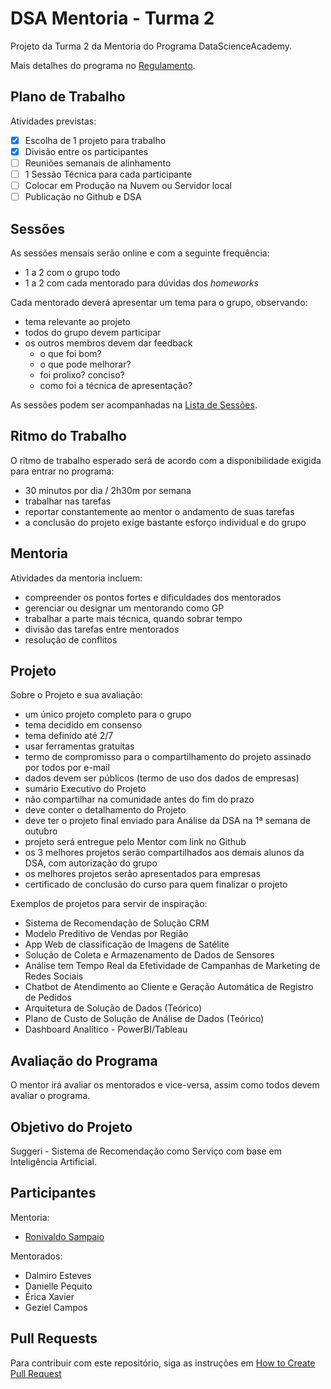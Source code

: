 # DSA Mentoria - Turma 2

Projeto da Turma 2 da Mentoria do Programa DataScienceAcademy.

Mais detalhes do programa no [Regulamento](https://blog.dsacademy.com.br/programa-de-mentoria-entre-os-alunos-dsa-temporada-2021/).

## Plano de Trabalho

Atividades previstas:
- [X] Escolha de 1 projeto para trabalho
- [X] Divisão entre os participantes
- [ ] Reuniões semanais de alinhamento
- [ ] 1 Sessão Técnica para cada participante
- [ ] Colocar em Produção na Nuvem ou Servidor local
- [ ] Publicação no Github e DSA

## Sessões

As sessões mensais serão online e com a seguinte frequência:
- 1 a 2 com o grupo todo
- 1 a 2 com cada mentorado para dúvidas dos *homeworks*

Cada mentorado deverá apresentar um tema para o grupo, observando:
- tema relevante ao projeto
- todos do grupo devem participar
- os outros membros devem dar feedback
  - o que foi bom?
  - o que pode melhorar?
  - foi prolixo? conciso?
  - como foi a técnica de apresentação?

As sessões podem ser acompanhadas na [Lista de Sessões](./SESSOES.md).

## Ritmo do Trabalho

O ritmo de trabalho esperado será de acordo com a disponibilidade exigida para entrar no programa:
- 30 minutos por dia / 2h30m por semana
- trabalhar nas tarefas
- reportar constantemente ao mentor o andamento de suas tarefas
- a conclusão do projeto exige bastante esforço individual e do grupo

## Mentoria

Atividades da mentoria incluem:
- compreender os pontos fortes e dificuldades dos mentorados
- gerenciar ou designar um mentorando como GP
- trabalhar a parte mais técnica, quando sobrar tempo
- divisão das tarefas entre mentorados
- resolução de conflitos

## Projeto

Sobre o Projeto e sua avaliação:
- um único projeto completo para o grupo
- tema decidido em consenso
- tema definido até 2/7
- usar ferramentas gratuitas
- termo de compromisso para o compartilhamento do projeto assinado por todos por e-mail
- dados devem ser públicos (termo de uso dos dados de empresas)
- sumário Executivo do Projeto
- não compartilhar na comunidade antes do fim do prazo
- deve conter o detalhamento do Projeto
- deve ter o projeto final enviado para Análise da DSA na 1ª semana de outubro
- projeto será entregue pelo Mentor com link no Github
- os 3 melhores projetos serão compartilhados aos demais alunos da DSA, com autorização do grupo
- os melhores projetos serão apresentados para empresas
- certificado de conclusão do curso para quem finalizar o projeto

Exemplos de projetos para servir de inspiração:
- Sistema de Recomendação de Solução CRM
- Modelo Preditivo de Vendas por Região
- App Web de classificação de Imagens de Satélite
- Solução de Coleta e Armazenamento de Dados de Sensores
- Análise tem Tempo Real da Efetividade de Campanhas de Marketing de Redes Sociais
- Chatbot de Atendimento ao Cliente e Geração Automática de Registro de Pedidos
- Arquitetura de Solução de Dados (Teórico)
- Plano de Custo de Solução de Análise de Dados (Teórico)
- Dashboard Analítico - PowerBI/Tableau

## Avaliação do Programa

O mentor irá avaliar os mentorados e vice-versa, assim como todos devem avaliar o programa.
 
## Objetivo do Projeto
 
Suggeri - Sistema de Recomendação como Serviço com base em Inteligência Artificial.
 
## Participantes
 
Mentoria:
 - [Ronivaldo Sampaio](https://github.com/ronivaldo/)

Mentorados:
- Dalmiro Esteves
- Danielle Pequito
- Érica Xavier
- Geziel Campos

## Pull Requests

Para contribuir com este repositório, siga as instruções em [How to Create Pull Request](https://opensource.com/article/19/7/create-pull-request-github)
